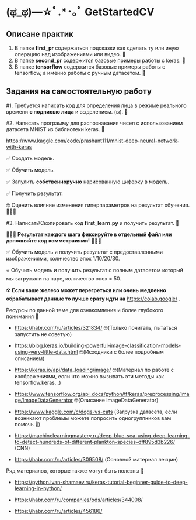 # (ಥ_ಥ)━☆ﾟ.*･｡ﾟ GetStartedCV 

## Описане практик 
1. В папке **first_pr** содержаться подсказки как сделать ту или иную операцию над изображениями или видео. 📁
2. В папке **second_pr** содержится базовые примеры работы с keras. 📁
3. В папке **tensorflow** содержится базовые примеры работы с tensorflow, а именно работы с ручным датасетом. 📁

## Задания на самостоятельную работу 

#1. Требуется написать код для определения лица в режиме реального времени **с подписью лица** и выделением. (ы). 📖

#2. Написать программу для распознавания чисел с использованием датасета MNIST из библиотеки keras. 📖

https://www.kaggle.com/code/prashant111/mnist-deep-neural-network-with-keras

✅ Создать модель.

✅ Обучить модель.

✅ Запулить **собственноручно** нарисованную циферку в модель.

✅ Получить результат.

🤓 Оценить влияние изменения гиперпараметров на результат обучения. 👨🏻‍💻

#3. Написать\Скопировать код **first_learn.py** и получить результат. 📖

👨🏻‍💻 **Результат каждого шага фиксируйте в отдельный файл или дополняйте код комметраиями!** 👨🏻‍💻

✅ Обучить модель и получить результат с предоставленными изображениями, количество эпох 1/10/20/30.

⭐ Обучить модель и получить результат с полным датасетом который мы загружали на паре, количество эпох = 50. 

☢️ **Если ваше железо может перегреться или очень медленно обрабатывает данные то лучше сразу идти на** https://colab.google/ **.**

Ресурсы по данной теме для ознакомления и более глубокого понимания 📖 

- https://habr.com/ru/articles/321834/ 🤓(Только почитать, пытаться запустить не советую)

- https://blog.keras.io/building-powerful-image-classification-models-using-very-little-data.html 🤓(Исходники с более подробным описанием)

- https://keras.io/api/data_loading/image/ 🤓(Материал по работе с изображениями, если что можно вызывать эти методы как tensorflow.keras...)

- https://www.tensorflow.org/api_docs/python/tf/keras/preprocessing/image/ImageDataGenerator 🤓(Описание ImageDataGenerator)

- https://www.kaggle.com/c/dogs-vs-cats (Загрузка датасета, если возникают проблемы можете попросить одногруппников вам помочь 🙂)

- https://machinelearningmastery.ru/deep-blue-sea-using-deep-learning-to-detect-hundreds-of-different-plankton-species-dff895d3b226/ (CNN)

- https://habr.com/ru/articles/309508/ (Основной материал лекции)

Ряд материалов, которые также могут быть полезны 📖

- https://python.ivan-shamaev.ru/keras-tutorial-beginner-guide-to-deep-learning-in-python/

- https://habr.com/ru/companies/ods/articles/344008/

- https://habr.com/ru/articles/456186/